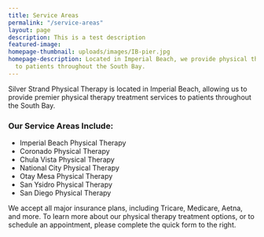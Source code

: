 ```yaml
---
title: Service Areas
permalink: "/service-areas"
layout: page
description: This is a test description
featured-image: 
homepage-thumbnail: uploads/images/IB-pier.jpg
homepage-description: Located in Imperial Beach, we provide physical therapy through
  to patients throughout the South Bay.
---
```


Silver Strand Physical Therapy is located in Imperial Beach, allowing us to provide premier physical therapy treatment services to patients throughout the South Bay.

### Our Service Areas Include:

- Imperial Beach Physical Therapy  
- Coronado Physical Therapy  
- Chula Vista Physical Therapy  
- National City Physical Therapy  
- Otay Mesa Physical Therapy  
- San Ysidro Physical Therapy  
- San Diego Physical Therapy

We accept all major insurance plans, including Tricare, Medicare, Aetna, and more. To learn more about our physical therapy treatment options, or to schedule an appointment, please complete the quick form to the right.
